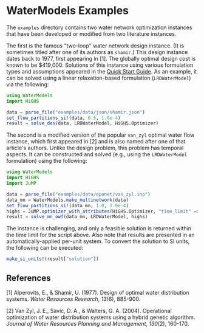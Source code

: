 # WaterModels Examples

The `examples` directory contains two water network optimization instances that have been developed or modified from two literature instances.

The first is the famous "two-loop" water network design instance.
(It is sometimes titled after one of its authors as `shamir`.)
This design instance dates back to 1977, first appearing in [1].
The globally optimal design cost is known to be \$419,000.
Solutions of this instance using various formulation types and assumptions appeared in the [Quick Start Guide](@ref).
As an example, it can be solved using a linear relaxation-based formulation (`LRDWaterModel`) via the following:
```julia
using WaterModels
import HiGHS

data = parse_file("examples/data/json/shamir.json")
set_flow_partitions_si!(data, 0.5, 1.0e-4)
result = solve_des(data, LRDWaterModel, HiGHS.Optimizer)
```

The second is a modified version of the popular `van_zyl` optimal water flow instance, which first appeared in [2] and is also named after one of that article's authors.
Unlike the design problem, this problem has temporal aspects.
It can be constructed and solved (e.g., using the `LRDWaterModel` formulation) using the following:
```julia
using WaterModels
import HiGHS
import JuMP

data = parse_file("examples/data/epanet/van_zyl.inp")
data_mn = WaterModels.make_multinetwork(data)
set_flow_partitions_si!(data_mn, 1.0, 1.0e-4)
highs = JuMP.optimizer_with_attributes(HiGHS.Optimizer, "time_limit" => 60.0)
result = solve_mn_owf(data_mn, LRDWaterModel, highs)
```
The instance is challenging, and only a feasible solution is returned within the time limit for the script above.
Also note that results are presented in an automatically-applied per-unit system.
To convert the solution to SI units, the following can be executed:
```julia
make_si_units!(result["solution"])
```

## References
[1] Alperovits, E., & Shamir, U. (1977). Design of optimal water distribution systems. _Water Resources Research_, _13_(6), 885-900.

[2] Van Zyl, J. E., Savic, D. A., & Walters, G. A. (2004). Operational optimization of water distribution systems using a hybrid genetic algorithm. _Journal of Water Resources Planning and Management_, _130_(2), 160-170.